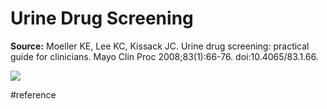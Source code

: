 # Urine Drug Screening
**Source:** Moeller KE, Lee KC, Kissack JC. Urine drug screening: practical guide for clinicians. Mayo Clin Proc 2008;83(1):66-76. doi:10.4065/83.1.66.

![](Urine%20Drug%20Screening/FullSizeRender.jpg)

#reference